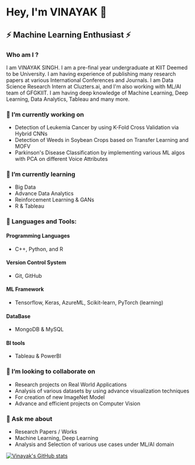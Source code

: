 # Hey, I'm VINAYAK  👋
## ⚡ Machine Learning Enthusiast ⚡

### Who am I ? 
I am VINAYAK SINGH. I am a pre-final year undergraduate at KIIT Deemed to be University. I am having experience of publishing many research papers at various International Conferences and Journals. I am Data Science Research Intern at Cluzters.ai, and I'm also working with ML/AI team of GFGKIIT. I am having deep knowledge of Machine Learning, Deep Learning, Data Analytics, Tableau and many more.

### 🔭 I’m currently working on 
- Detection of Leukemia Cancer by using  K-Fold Cross Validation via Hybrid CNNs
- Detection of Weeds in Soybean Crops based on Transfer Learning and MOFV
- Parkinson's Disease Classification by implementing various ML algos with PCA on different Voice Attributes

### 🌱 I’m currently learning
- Big Data
- Advance Data Analytics
- Reinforcement Learning & GANs
- R & Tableau
### 🌱 Languages and Tools:

#### Programming Languages
- C++, Python, and R 

#### Version Control System
- Git, GitHub

#### ML Framework
- Tensorflow, Keras, AzureML, Scikit-learn, PyTorch (learning)

#### DataBase
- MongoDB & MySQL

#### BI tools
- Tableau & PowerBI

### 👯 I’m looking to collaborate on
- Research projects on Real World Applications
- Analysis of various datasets by using advance visualization techniques
- For creation of new ImageNet Model
- Advance and efficient projects on Computer Vision

### 💬 Ask me about
- Research Papers / Works
- Machine Learning, Deep Learning
- Analysis and Selection of various use cases under ML/AI domain

[![Vinayak's GitHub stats](https://github-readme-stats.vercel.app/api?username=vinayakdata)](https://github.com/anuraghazra/github-readme-stats)

 

